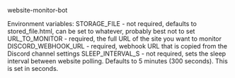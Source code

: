 website-monitor-bot

Environment variables:
STORAGE_FILE - not required, defaults to stored_file.html, can be set to whatever, probably best not to set
URL_TO_MONITOR - required, the full URL of the site you want to monitor
DISCORD_WEBHOOK_URL - required, webhook URL that is copied from the Discord channel settings
SLEEP_INTERVAL_S - not required, sets the sleep interval between website polling. Defaults to 5 minutes (300 seconds). This is set in seconds.
